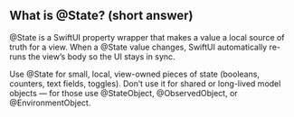 
<h2>What is @State? (short answer) </h2>

@State is a SwiftUI property wrapper that makes a value a local source of truth for a view. When a @State value changes, SwiftUI automatically re-runs the view’s body so the UI stays in sync.

Use @State for small, local, view-owned pieces of state (booleans, counters, text fields, toggles). Don’t use it for shared or long-lived model objects — for those use @StateObject, @ObservedObject, or @EnvironmentObject.
